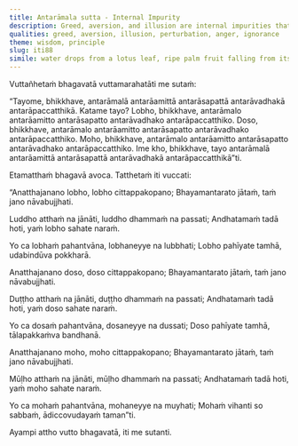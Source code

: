 ```yaml
---
title: Antarāmala sutta - Internal Impurity
description: Greed, aversion, and illusion are internal impurities that act as one's internal enemies. Though they obscure clarity and injure one from within, most people fail to recognize their true nature.
qualities: greed, aversion, illusion, perturbation, anger, ignorance
theme: wisdom, principle
slug: iti88
simile: water drops from a lotus leaf, ripe palm fruit falling from its stalk, rising sun dispelling the darkness
---
```


Vuttañhetaṁ bhagavatā vuttamarahatāti me sutaṁ:

“Tayome, bhikkhave, antarāmalā antarāamittā antarāsapattā antarāvadhakā antarāpaccatthikā. Katame tayo? Lobho, bhikkhave, antarāmalo antarāamitto antarāsapatto antarāvadhako antarāpaccatthiko. Doso, bhikkhave, antarāmalo antarāamitto antarāsapatto antarāvadhako antarāpaccatthiko. Moho, bhikkhave, antarāmalo antarāamitto antarāsapatto antarāvadhako antarāpaccatthiko. Ime kho, bhikkhave, tayo antarāmalā antarāamittā antarāsapattā antarāvadhakā antarāpaccatthikā”ti.

Etamatthaṁ bhagavā avoca. Tatthetaṁ iti vuccati:

“Anatthajanano lobho,
lobho cittappakopano;
Bhayamantarato jātaṁ,
taṁ jano nāvabujjhati.

Luddho atthaṁ na jānāti,
luddho dhammaṁ na passati;
Andhatamaṁ tadā hoti,
yaṁ lobho sahate naraṁ.

Yo ca lobhaṁ pahantvāna,
lobhaneyye na lubbhati;
Lobho pahīyate tamhā,
udabindūva pokkharā.

Anatthajanano doso,
doso cittappakopano;
Bhayamantarato jātaṁ,
taṁ jano nāvabujjhati.

Duṭṭho atthaṁ na jānāti,
duṭṭho dhammaṁ na passati;
Andhatamaṁ tadā hoti,
yaṁ doso sahate naraṁ.

Yo ca dosaṁ pahantvāna,
dosaneyye na dussati;
Doso pahīyate tamhā,
tālapakkaṁva bandhanā.

Anatthajanano moho,
moho cittappakopano;
Bhayamantarato jātaṁ,
taṁ jano nāvabujjhati.

Mūḷho atthaṁ na jānāti,
mūḷho dhammaṁ na passati;
Andhatamaṁ tadā hoti,
yaṁ moho sahate naraṁ.

Yo ca mohaṁ pahantvāna,
mohaneyye na muyhati;
Mohaṁ vihanti so sabbaṁ,
ādiccovudayaṁ taman”ti.

Ayampi attho vutto bhagavatā, iti me sutanti.